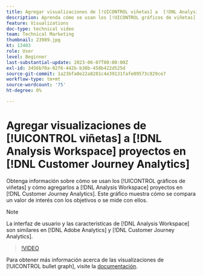 ```yaml
---
title: Agregar visualizaciones de [!UICONTROL viñetas] a  [!DNL Analysis Workspace] proyectos
description: Aprenda cómo se usan los [!UICONTROL gráficos de viñetas] y cómo agregarlos a  [!DNL Analysis Workspace] proyectos en [!DNL Customer Journey Analytics].
feature: Visualizations
doc-type: technical video
team: Technical Marketing
thumbnail: 23989.jpg
kt: 13403
role: User
level: Beginner
last-substantial-update: 2023-06-07T00:00:00Z
exl-id: 3456b70a-02f6-442b-b38b-458b422d525d
source-git-commit: 1a23bfa0e22a8201c4e39131fafe09573c829ce7
workflow-type: tm+mt
source-wordcount: '75'
ht-degree: 0%

---
```


# Agregar visualizaciones de [!UICONTROL viñetas] a [!DNL Analysis Workspace] proyectos en [!DNL Customer Journey Analytics]

Obtenga información sobre cómo se usan los [!UICONTROL gráficos de viñetas] y cómo agregarlos a [!DNL Analysis Workspace] proyectos en [!DNL Customer Journey Analytics]. Este gráfico muestra cómo se compara un valor de interés con los objetivos o se mide con ellos.

>[!NOTE]
>
>La interfaz de usuario y las características de [!DNL Analysis Workspace] son similares en [!DNL Adobe Analytics] y [!DNL Customer Journey Analytics].

>[!VIDEO](https://video.tv.adobe.com/v/23989/?quality=12&learn=on)

Para obtener más información acerca de las visualizaciones de [!UICONTROL bullet graph], visite la [documentación](https://experienceleague.adobe.com/docs/analytics-platform/using/cja-workspace/visualizations/bullet-graph.html).
